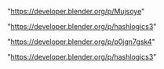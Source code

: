 "https://developer.blender.org/p/Mujsoye"

"https://developer.blender.org/p/hashlogics3"

 
"https://developer.blender.org/p/p0jgn7gsk4"


"https://developer.blender.org/p/hashlogics3"


 
